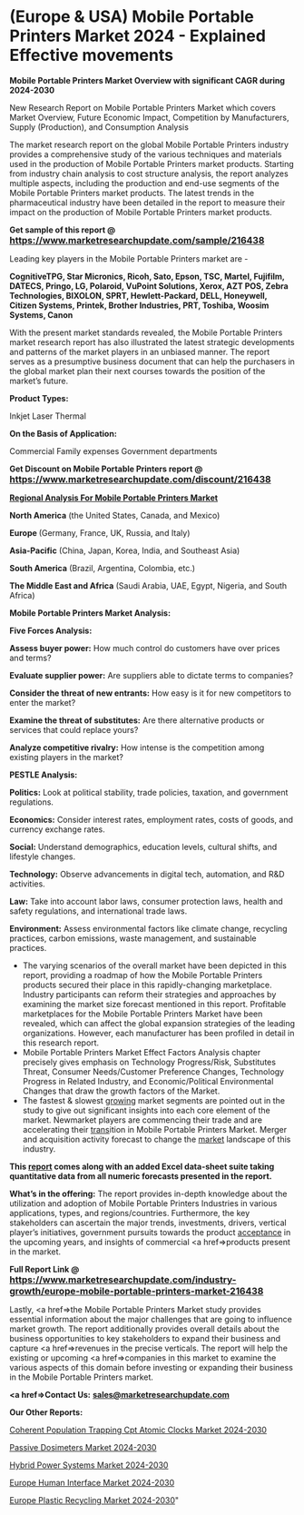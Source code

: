 # (Europe & USA) Mobile Portable Printers Market 2024 - Explained Effective movements

<strong>Mobile Portable Printers Market Overview with significant CAGR during 2024-2030</strong>

New Research Report on Mobile Portable Printers Market which covers Market Overview, Future Economic Impact, Competition by Manufacturers, Supply (Production), and Consumption Analysis

The market research report on the global Mobile Portable Printers industry provides a comprehensive study of the various techniques and materials used in the production of Mobile Portable Printers market products. Starting from industry chain analysis to cost structure analysis, the report analyzes multiple aspects, including the production and end-use segments of the Mobile Portable Printers market products. The latest trends in the pharmaceutical industry have been detailed in the report to measure their impact on the production of Mobile Portable Printers market products.

<strong>Get sample of this report @ <a href=https://www.marketresearchupdate.com/sample/216438><font size=3 color=#0000ff>https://www.marketresearchupdate.com/sample/216438</font></a></strong>

Leading key players in the Mobile Portable Printers market are -

<strong>CognitiveTPG, Star Micronics, Ricoh, Sato, Epson, TSC, Martel, Fujifilm, DATECS, Pringo, LG, Polaroid, VuPoint Solutions, Xerox, AZT POS, Zebra Technologies, BIXOLON, SPRT, Hewlett-Packard, DELL, Honeywell, Citizen Systems, Printek, Brother Industries, PRT, Toshiba, Woosim Systems, Canon</strong>

With the present market standards revealed, the Mobile Portable Printers market research report has also illustrated the latest strategic developments and patterns of the market players in an unbiased manner. The report serves as a presumptive business document that can help the purchasers in the global market plan their next courses towards the position of the market’s future.

<strong>Product Types:</strong>

Inkjet
Laser
Thermal

<strong>On the Basis of Application:</strong>

Commercial
Family expenses
Government departments

<strong>Get Discount on Mobile Portable Printers report @ <a href=https://www.marketresearchupdate.com/discount/216438><font size=3 color=#0000ff>https://www.marketresearchupdate.com/discount/216438</font></a></strong>

<strong><u><b>Regional Analysis For Mobile Portable Printers Market</b></u></strong>

<strong><b>North America</b></strong> (the United States, Canada, and Mexico)

<strong><b>Europe </b></strong>(Germany, France, UK, Russia, and Italy)

<strong><b>Asia-Pacific</b></strong> (China, Japan, Korea, India, and Southeast Asia)

<strong><b>South America</b></strong> (Brazil, Argentina, Colombia, etc.)

<strong><b>The Middle East and Africa</b></strong> (Saudi Arabia, UAE, Egypt, Nigeria, and South Africa)

<strong>Mobile Portable Printers Market Analysis:</strong>

<strong>Five Forces Analysis:</strong>

<strong>Assess buyer power:</strong> How much control do customers have over prices and terms?

<strong>Evaluate supplier power:</strong> Are suppliers able to dictate terms to companies?

<strong>Consider the threat of new entrants:</strong> How easy is it for new competitors to enter the market?

<strong>Examine the threat of substitutes:</strong> Are there alternative products or services that could replace yours?

<strong>Analyze competitive rivalry:</strong> How intense is the competition among existing players in the market?

<strong>PESTLE Analysis:</strong>

<strong>Politics:</strong> Look at political stability, trade policies, taxation, and government regulations.

<strong>Economics:</strong> Consider interest rates, employment rates, costs of goods, and currency exchange rates.

<strong>Social:</strong> Understand demographics, education levels, cultural shifts, and lifestyle changes.

<strong>Technology:</strong> Observe advancements in digital tech, automation, and R&D activities.

<strong>Law:</strong> Take into account labor laws, consumer protection laws, health and safety regulations, and international trade laws.

<strong>Environment:</strong> Assess environmental factors like climate change, recycling practices, carbon emissions, waste management, and sustainable practices.

<ul>
  <li>The varying scenarios of the overall market have been depicted in this report, providing a roadmap of how the Mobile Portable Printers products secured their place in this rapidly-changing marketplace. Industry participants can reform their strategies and approaches by examining the market size forecast mentioned in this report. Profitable marketplaces for the Mobile Portable Printers Market have been revealed, which can affect the global expansion strategies of the leading organizations. However, each manufacturer has been profiled in detail in this research report.</li>
  <li>Mobile Portable Printers Market Effect Factors Analysis chapter precisely gives emphasis on Technology Progress/Risk, Substitutes Threat, Consumer Needs/Customer Preference Changes, Technology Progress in Related Industry, and Economic/Political Environmental Changes that draw the growth factors of the Market.</li>
  <li>The fastest &amp; slowest <a href=ASDF991299>growing</a> market segments are pointed out in the study to give out significant insights into each core element of the market. Newmarket players are commencing their trade and are accelerating their <a href=>trans</a>ition in Mobile Portable Printers Market. Merger and acquisition activity forecast to change the <a href=>market</a> landscape of this industry.</li>
</ul>
<strong>This <a href=>report</a> comes along with an added Excel data-sheet suite taking quantitative data from all numeric forecasts presented in the report.</strong>

<strong>What’s in the offering:</strong> The report provides in-depth knowledge about the utilization and adoption of Mobile Portable Printers Industries in various applications, types, and regions/countries. Furthermore, the key stakeholders can ascertain the major trends, investments, drivers, vertical player’s initiatives, government pursuits towards the product <a href=ASDF881288>acceptance</a> in the upcoming years, and insights of commercial <a href=>products</a> present in the market.

<strong>Full Report Link @ <a href=https://www.marketresearchupdate.com/industry-growth/europe-mobile-portable-printers-market-216438><font size=3 color=#0000ff>https://www.marketresearchupdate.com/industry-growth/europe-mobile-portable-printers-market-216438</font></a></strong>

Lastly, <a href=>the</a> Mobile Portable Printers Market study provides essential information about the major challenges that are going to influence market growth. The report additionally provides overall details about the business opportunities to key stakeholders to expand their business and capture <a href=>revenues</a> in the precise verticals. The report will help the existing or upcoming <a href=>companies</a> in this market to examine the various aspects of this domain before investing or expanding their business in the Mobile Portable Printers market.

<strong><a href=><strong>Contact Us:</strong></a></strong>
<strong>sales@marketresearchupdate.com</strong>

<strong>Our Other Reports:</strong>

<a href=https://www.linkedin.com/pulse/coherent-population-trapping-cpt-atomic-clocks-market-1f>Coherent Population Trapping Cpt Atomic Clocks Market 2024-2030</a>

<a href=https://www.linkedin.com/pulse/passive-dosimeters-market-2023-remarking-enormous>Passive Dosimeters Market 2024-2030</a>

<a href=https://www.linkedin.com/pulse/hybrid-power-systems-market-analysis-segment-region-growth>Hybrid Power Systems Market 2024-2030</a>

<a href=https://www.linkedin.com/pulse/europe-human-interface-market-2023-yazbf/>Europe Human Interface Market 2024-2030</a>

<a href=https://medium.com/@rohits9gupta/europe-plastic-recycling-market-research-report-2023-share-scope-trends-2029-b50f9fb5d21d>Europe Plastic Recycling Market 2024-2030</a>"
